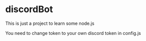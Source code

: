 # discordBot
This is just a project to learn some node.js

You need to change token to your own discord token in config.js
